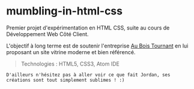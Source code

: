 # mumbling-in-html-css

Premier projet d'expérimentation en HTML CSS, suite au cours de Développement Web Côté Client.

L'objectif à long terme est de soutenir l'entreprise [Au Bois Tournant](https://www.instagram.com/au_bois_tournant/) en lui proposant un site vitrine moderne et bien référencé.

> Technologies : HTML5, CSS3, Atom IDE

`D'ailleurs n'hésitez pas à aller voir ce que fait Jordan, ses créations sont tout simplement sublimes ! :)`

